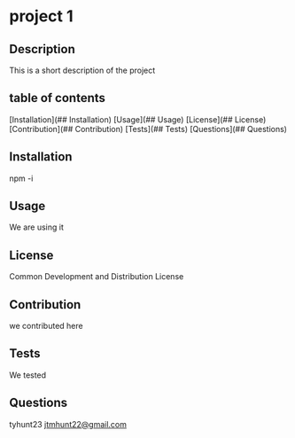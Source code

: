 # project 1
  
  ## Description
  This is a short description of the project

  ## table of contents
  [Installation](## Installation)
  [Usage](## Usage)
  [License](## License)
  [Contribution](## Contribution)
  [Tests](## Tests)
  [Questions](## Questions)


  ## Installation
  npm -i

  ## Usage
  We are using it

  ## License
  Common Development and Distribution License
  
  ## Contribution
  we contributed here

  ## Tests
  We tested

  ## Questions
  tyhunt23
  jtmhunt22@gmail.com

